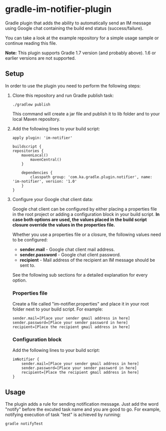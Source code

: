 gradle-im-notifier-plugin
=========================

Gradle plugin that adds the ability to automatically send an IM message using Google chat containing the build end status (success/failure).

You can take a look at the example repository for a simple usage sample or continue reading this file.

<b>Note:</b> This plugin supports Gradle 1.7 version (and probably above). 1.6 or earlier versions are not supported.  

Setup
-----

In order to use the plugin you need to perform the following steps:

1.  Clone this repository and run Gradle publish task:
  
  		./gradlew publish
  
    This command will create a jar file and publish it to lib folder and to your local Maven repository.

2.  Add the following lines to your build script:

    	apply plugin: 'im-notifier'

    	buildscript {
		repositories {
			mavenLocal()
		        mavenCentral()
	      	}

	      	dependencies {
		        classpath group: 'com.ka.gradle.plugin.notifier', name: 'im-notifier', version: '1.0'
	      	}
    	}
    
3.  Configure your Google chat client data:
    
    Google chat client can be configured by either placing a properties file in the root project or adding a configuration block in your build script.
    <b>In case both options are used, the values placed in the build script closure override the values in the properties file.</b>

    Whether you use a properties file or a closure, the following values need to be configured: 
    *    <b>sender.mail</b> - Google chat client mail address.
    *    <b>sender.password</b> - Google chat client password.
    *    <b>recipient</b> - Mail address of the recipient an IM message should be sent to.
    
    See the following sub sections for a detailed explanation for every option.

    ### Properties file
    Create a file called "im-notifier.properties" and place it in your root folder next to your build script. For example:
    
        sender.mail=[Place your sender gmail address in here]
        sender.password=[Place your sender password in here]
        recipient=[Place the recipient gmail address in here]
        
    ### Configuration block
    Add the following lines to your build script:
    
        imNotifier {
        	sender.mail=[Place your sender gmail address in here]
        	sender.password=[Place your sender password in here]
        	recipient=[Place the recipient gmail address in here]
        }

Usage
-----

The plugin adds a rule for sending notification message. Just add the word "notify" before the excuted task name and you are good to go.
For example, notifying execution of task "test" is achieved by running:

    gradle notifyTest
